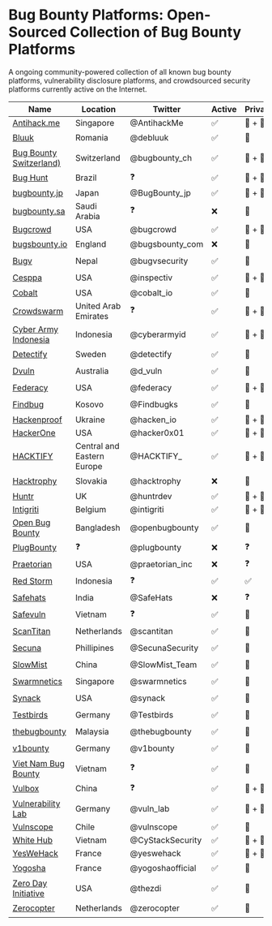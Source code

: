 # Bug Bounty Platforms: Open-Sourced Collection of Bug Bounty Platforms

A ongoing community-powered collection of all known bug bounty platforms, vulnerability disclosure platforms, and crowdsourced security platforms currently active on the Internet.

|Name|Location|Twitter|Active|Private/Public|Bounties|Hall of Fame|
|---|---|---|---|---|---|---|
|[Antihack.me](https://antihack.me)|Singapore|@AntihackMe|✅|🤫 + 📣|✅|https://www.antihack.me/leaderboard|
|[Bluuk](https://bluuk.io)|Romania|@debluuk|✅|🤫|❓|❓|
|[Bug Bounty Switzerland)](https://bugbounty.ch)|Switzerland|@bugbounty_ch|✅|🤫 + 📣|✅|❓|
|[Bug Hunt](https://bughunt.com.br)|Brazil|❓|✅|🤫 + 📣|✅|❓|
|[bugbounty.jp](https://bugbounty.jp)|Japan|@BugBounty_jp|✅|🤫 + 📣|✅|https://bugbounty.jp/users/ranking|
|[bugbounty.sa](https://bugbounty.sa)|Saudi Arabia|❓|❌|🤫|❓|❓|
|[Bugcrowd](https://bugcrowd.com)|USA|@bugcrowd|✅|🤫 + 📣|✅|https://bugcrowd.com/leaderboard|
|[bugsbounty.io](https://bugsbounty.io)|England|@bugsbounty_com|❌|🤫|❓|❓|
|[Bugv](https://bugv.io)|Nepal|@bugvsecurity|✅|📣|✅|❓|
|[Cesppa](https://cesppa.com)|USA|@inspectiv|✅|🤫 + 📣|✅|❓|
|[Cobalt](https://cobalt.io)|USA|@cobalt_io|✅|🤫|✅|https://app.cobalt.io/pentesters|
|[Crowdswarm](https://crowdswarm.io)|United Arab Emirates|❓|✅|🤫 + 📣|✅|❓|
|[Cyber Army Indonesia](https://cyberarmy.id)|Indonesia|@cyberarmyid|✅|🤫 + 📣|✅|https://www.cyberarmy.id/leaderboard|
|[Detectify](https://detectify.com/crowdsource)|Sweden|@detectify|✅|🤫|✅|❓|
|[Dvuln](https://dvuln.com)|Australia|@d_vuln|✅|🤫|✅|❓|
|[Federacy](https://federacy.com)|USA|@federacy|✅|🤫 + 📣|✅|❓|
|[Findbug](https://findbug.io)|Kosovo|@Findbugks|✅|🤫|✅|❓|
|[Hackenproof](https://hackenproof.com)|Ukraine|@hacken_io|✅|🤫 + 📣|✅|https://hackenproof.com/leaderboard|
|[HackerOne](https://hackerone.com)|USA|@hacker0x01|✅|🤫 + 📣|✅|https://hackerone.com/leaderboard|
|[HACKTIFY](https://hacktify.eu/en)|Central and Eastern Europe|@HACKTIFY_|✅|🤫 + 📣|✅|❓|
|[Hacktrophy](https://hacktrophy.com)|Slovakia|@hacktrophy|❌|🤫|❓|❓|
|[Huntr](https://huntr.dev)|UK|@huntrdev|✅|🤫 + 📣|✅|https://huntr.dev/leaderboard|
|[Intigriti](https://intigriti.com)|Belgium|@intigriti|✅|🤫 + 📣|✅|https://intigriti.com/leaderboard|
|[Open Bug Bounty](https://openbugbounty.org)|Bangladesh|@openbugbounty|✅|📣|✅|https://www.openbugbounty.org/|
|[PlugBounty](https://plugbounty.com)|❓|@plugbounty|❌|❓|❓|❓|
|[Praetorian](https://praetorian.com/platform/bug-bounty)|USA|@praetorian_inc|❌|❓|❓|❓|
|[Red Storm](https://redstorm.io)|Indonesia|❓|✅|✅|✅|❓|
|[Safehats](https://safehats.com)|India|@SafeHats|❌|❓|❓|❓|
|[Safevuln](https://safevuln.com)|Vietnam|❓|✅|📣|✅|https://safevuln.com/leaderboard|
|[ScanTitan](https://scantitan.com/crowdsourced-penetration-testing)|Netherlands|@scantitan|✅|🤫|✅|❓|
|[Secuna](https://secuna.io)|Phillipines|@SecunaSecurity|✅|🤫|✅|❓|
|[SlowMist](https://slowmist.com)|China|@SlowMist_Team|✅|📣|✅|❓|
|[Swarmnetics](https://swarmnetics.com)|Singapore|@swarmnetics|✅|🤫|✅|❓|
|[Synack](https://synack.com)|USA|@synack|✅|🤫|✅|❓|
|[Testbirds](https://testbirds.com)|Germany|@Testbirds|✅|🤫|❌|❓|
|[thebugbounty](https://thebugbounty.com)|Malaysia|@thebugbounty|✅|🤫|✅|❓|
|[v1bounty](https://v1bounty.com)|Germany|@v1bounty|✅|📣|✅|❓|
|[Viet Nam Bug Bounty](https://bugbounty.vn)|Vietnam|❓|✅|📣|❌|https://bugbounty.vn/glorification|
|[Vulbox](https://vulbox.com)|China|❓|✅|🤫 + 📣|✅|https://www.vulbox.com/top/season|
|[Vulnerability Lab](https://vulnerability-lab.com)|Germany|@vuln_lab|✅|🤫 + 📣|✅|https://www.vulnerability-lab.com/hacktivity.php|
|[Vulnscope](https://vulnscope.com)|Chile|@vulnscope|✅|🤫|✅|https://www.vulnscope.com/hacker-ranking|
|[White Hub](https://whitehub.net)|Vietnam|@CyStackSecurity|✅|🤫 + 📣|✅|https://whitehub.net/leaderboard|
|[YesWeHack](https://yeswehack.com/en/index.html)|France|@yeswehack|✅|🤫 + 📣|✅|https://yeswehack.com/ranking|
|[Yogosha](https://yogosha.com)|France|@yogoshaofficial|✅|🤫|✅|❓|
|[Zero Day Initiative](https://zerodayinitiative.com)|USA|@thezdi|✅|📣|✅|https://www.zerodayinitiative.com/advisories/p[ublished/|
|[Zerocopter](https://zerocopter.com)|Netherlands|@zerocopter|✅|🤫|✅|❓|
